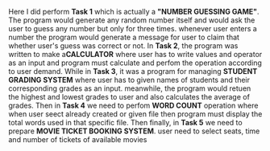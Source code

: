 Here I did perform **Task 1** which is actually a **"NUMBER GUESSING GAME"**. The program would generate any random number itself and would ask the user to guess any number but only for three times. whenever user enters a number the program would generate a message for user to claim that whether user's guess was correct or not.
In **Task 2**, the program was written to make a**CALCULATOR** where user has to write values and operator as an input and program must calculate and perfom the operation according to user demand.
While in **Task 3**, it was a program for managing **STUDENT GRADING SYSTEM** where user has to given names of students and their corresponding grades as an input. meanwhile, the program would retuen the highest and lowest grades to user and also calculates the average of grades. 
Then in **Task 4** we need to perfom **WORD COUNT** operation where when user seect already created or given file then program must display the total words used in that specific file.
Then finally, in **Task 5** we need to prepare **MOVIE TICKET BOOKING SYSTEM**. user need to select seats, time and number of tickets of available movies
